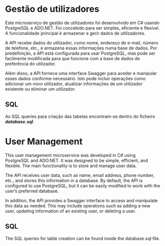 # Gestão de utilizadores

Este microserviço de gestão de utilizadores foi desenvolvido em C# usando PostgreSQL e ADO.NET. Foi concebido para ser simples, eficiente e flexível. A funcionalidade principal é armazenar e gerir dados de utilizadores.

A API recebe dados do utilizador, como nome, endereço de e-mail, número de telefone, etc., e armazena essas informações numa base de dados. Por predefinição, a API está configurada para usar PostgreSQL, mas pode ser facilmente modificada para que funcione com a base de dados de preferência do utilizador.

Além disso, a API fornece uma interface Swagger para aceder e manipular esses dados conforme necessário. Isto pode incluir operações como adicionar um novo utilizador, atualizar informações de um utilizador existente ou eliminar um utilizador.

## SQL
As SQL queries para criação das tabelas encontram-se dentro do ficheiro ***database.sql***.

# User Management

This user management microservice was developed in C# using PostgreSQL and ADO.NET. It was designed to be simple, efficient, and flexible. The main functionality is to store and manage user data.

The API receives user data, such as name, email address, phone number, etc., and stores this information in a database. By default, the API is configured to use PostgreSQL, but it can be easily modified to work with the user’s preferred database.

In addition, the API provides a Swagger interface to access and manipulate this data as needed. This may include operations such as adding a new user, updating information of an existing user, or deleting a user.

## SQL
The SQL queries for table creation can be found inside the database.sql file.